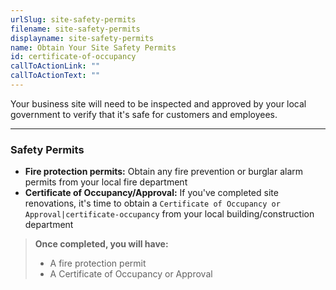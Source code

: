 ```yaml
---
urlSlug: site-safety-permits
filename: site-safety-permits
displayname: site-safety-permits
name: Obtain Your Site Safety Permits
id: certificate-of-occupancy
callToActionLink: ""
callToActionText: ""
---
```

Your business site will need to be inspected and approved by your local government to verify that it's safe for customers and employees.

- - -

### Safety Permits

* **Fire protection permits:** Obtain any fire prevention or burglar alarm permits from your local fire department
* **Certificate of Occupancy/Approval:** If you've completed site renovations, it's time to obtain a `Certificate of Occupancy or Approval|certificate-occupancy` from your local building/construction department

> **Once completed, you will have:**
>
> * A fire protection permit
> * A Certificate of Occupancy or Approval